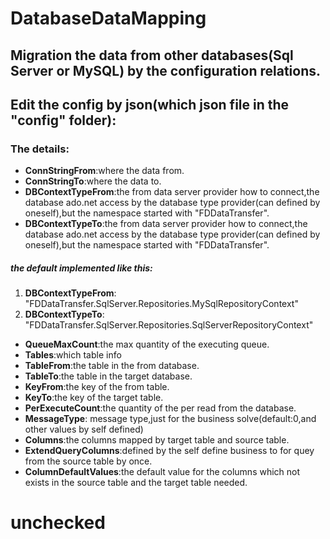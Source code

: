 # DatabaseDataMapping
Migration the data from other databases(Sql Server or MySQL) by the configuration relations.
---
Edit the config by json(which json file in the "config" folder):
---------------------------------------------------------------
### The details:
* **ConnStringFrom**:where the data from.
* **ConnStringTo**:where the data to.
* **DBContextTypeFrom**:the from data server provider how to connect,the database ado.net access by the database type provider(can defined by oneself),but the namespace started with "FDDataTransfer".
* **DBContextTypeTo**:the from data server provider how to connect,the database ado.net access by the database type provider(can defined by oneself),but the namespace started with "FDDataTransfer".
##### the default implemented like this:
 1. **DBContextTypeFrom**: "FDDataTransfer.SqlServer.Repositories.MySqlRepositoryContext"
 2. **DBContextTypeTo**: "FDDataTransfer.SqlServer.Repositories.SqlServerRepositoryContext"

* **QueueMaxCount**:the max quantity of the executing queue.
* **Tables**:which table info
* **TableFrom**:the table in the from database.
* **TableTo**:the table in the target database.
* **KeyFrom**:the key of the from table.
* **KeyTo**:the key of the target table.
* **PerExecuteCount**:the quantity of the per read from the database.
* **MessageType**: message type,just for the business solve(default:0,and other values by self defined)
* **Columns**:the columns mapped by target table and source table.
* **ExtendQueryColumns**:defined by the self define business to for quey from the source table by once.
* **ColumnDefaultValues**:the default value for the columns which not exists in the source table and the target table needed.

# unchecked